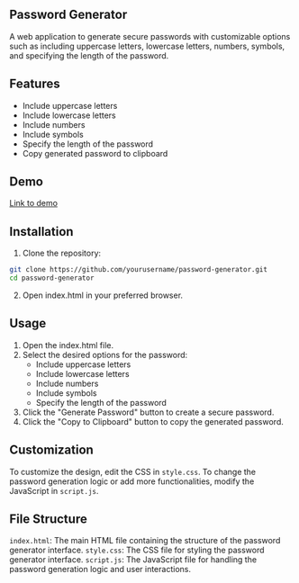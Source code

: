 ## Password Generator
A web application to generate secure passwords with customizable options such as including uppercase letters, lowercase letters, numbers, symbols, and specifying the length of the password.

## Features
- Include uppercase letters
- Include lowercase letters
- Include numbers
- Include symbols
- Specify the length of the password
- Copy generated password to clipboard
## Demo
[Link to demo]()

## Installation
1. Clone the repository:
```bash
git clone https://github.com/yourusername/password-generator.git
cd password-generator
```
2. Open index.html in your preferred browser.

## Usage
1. Open the index.html file.
2. Select the desired options for the password:
   - Include uppercase letters
   - Include lowercase letters
   - Include numbers
   - Include symbols
   - Specify the length of the password
3. Click the "Generate Password" button to create a secure password.
4. Click the "Copy to Clipboard" button to copy the generated password.
## Customization
To customize the design, edit the CSS in `style.css`.
To change the password generation logic or add more functionalities, modify the JavaScript in `script.js`.
## File Structure
`index.html`: The main HTML file containing the structure of the password generator interface.
`style.css`: The CSS file for styling the password generator interface.
`script.js`: The JavaScript file for handling the password generation logic and user interactions.

